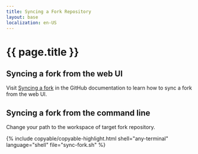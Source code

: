 ```yaml
---
title: Syncing a Fork Repository
layout: base
localization: en-US
---
```


# {{ page.title }}

## Syncing a fork from the web UI

Visit [Syncing a fork](https://docs.github.com/en/pull-requests/collaborating-with-pull-requests/working-with-forks/syncing-a-fork) in the GitHub documentation to learn how to sync a fork from the web UI.

## Syncing a fork from the command line

Change your path to the workspace of target fork repository.

{% include copyable/copyable-highlight.html
  shell="any-terminal"
  language="shell"
  file="sync-fork.sh"
%}
